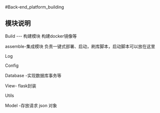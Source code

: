 #Back-end_platform_building

## 模块说明

Build  --- 构建模块 构建docker镜像等

assemble-集成模块 负责一键式部署、启动，刷库脚本，启动脚本可以放在这里

Log

Config

Database  -实现数据库事务等

View- flask封装

Utils

Model -存放请求 json 对象